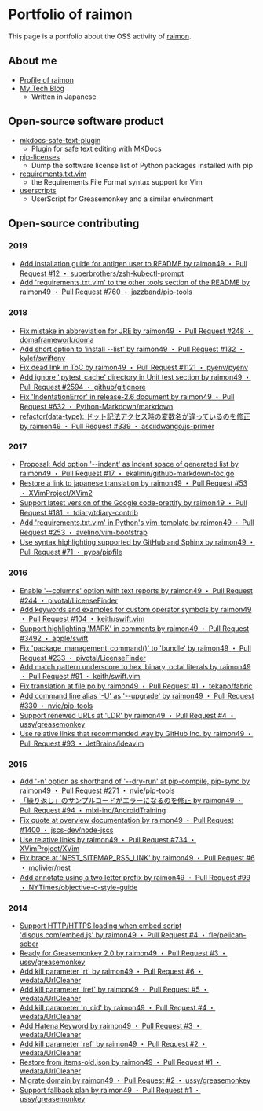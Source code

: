 # Portfolio of raimon

This page is a portfolio about the OSS activity of [raimon](https://github.com/raimon49).

## About me

* [Profile of raimon](profile.md)
* [My Tech Blog](http://raimon49.github.io/)
    * Written in Japanese

## Open-source software product

* [mkdocs-safe-text-plugin](https://github.com/raimon49/mkdocs-safe-text-plugin)
    * Plugin for safe text editing with MKDocs
* [pip-licenses](https://github.com/raimon49/pip-licenses)
    * Dump the software license list of Python packages installed with pip
* [requirements.txt.vim](https://github.com/raimon49/requirements.txt.vim)
    * the Requirements File Format syntax support for Vim
* [userscripts](https://github.com/raimon49/userscripts)
    * UserScript for Greasemonkey and a similar environment

## Open-source contributing

### 2019

* [Add installation guide for antigen user to README by raimon49 ・ Pull Request #12 ・ superbrothers/zsh-kubectl-prompt](https://github.com/superbrothers/zsh-kubectl-prompt/pull/12)
* [Add 'requirements.txt.vim' to the other tools section of the README by raimon49 ・ Pull Request #760 ・ jazzband/pip-tools](https://github.com/jazzband/pip-tools/pull/760)

### 2018

* [Fix mistake in abbreviation for JRE by raimon49 ・ Pull Request #248 ・ domaframework/doma](https://github.com/domaframework/doma/pull/248)
* [Add short option to 'install --list' by raimon49 ・ Pull Request #132 ・ kylef/swiftenv](https://github.com/kylef/swiftenv/pull/132)
* [Fix dead link in ToC by raimon49 ・ Pull Request #1121 ・ pyenv/pyenv](https://github.com/pyenv/pyenv/pull/1121)
* [Add ignore '.pytest\_cache' directory in Unit test section by raimon49 ・ Pull Request #2594 ・ github/gitignore](https://github.com/github/gitignore/pull/2594)
* [Fix 'IndentationError' in release-2.6 document by raimon49 ・ Pull Request #632 ・ Python-Markdown/markdown](https://github.com/Python-Markdown/markdown/pull/632)
* [refactor(data-type): ドット記法アクセス時の変数名が違っているのを修正 by raimon49 ・ Pull Request #339 ・ asciidwango/js-primer](https://github.com/asciidwango/js-primer/pull/339)

### 2017

* [Proposal: Add option '--indent' as Indent space of generated list by raimon49 ・ Pull Request #17 ・ ekalinin/github-markdown-toc.go](https://github.com/ekalinin/github-markdown-toc.go/pull/17 "Proposal: Add option '--indent' as Indent space of generated list by raimon49 ・ Pull Request #17 ・ ekalinin/github-markdown-toc.go")
* [Restore a link to japanese translation by raimon49 ・ Pull Request #53 ・ XVimProject/XVim2](https://github.com/XVimProject/XVim2/pull/53 "Restore a link to japanese translation by raimon49 ・ Pull Request #53 ・ XVimProject/XVim2")
* [Support latest version of the Google code-prettify by raimon49 ・ Pull Request #181 ・ tdiary/tdiary-contrib](https://github.com/tdiary/tdiary-contrib/pull/181 "Support latest version of the Google code-prettify by raimon49 ・ Pull Request #181 ・ tdiary/tdiary-contrib")
* [Add 'requirements.txt.vim' in Python's vim-template by raimon49 ・ Pull Request #253 ・ avelino/vim-bootstrap](https://github.com/avelino/vim-bootstrap/pull/253 "Add 'requirements.txt.vim' in Python's vim-template by raimon49 ・ Pull Request #253 ・ avelino/vim-bootstrap")
* [Use syntax highlighting supported by GitHub and Sphinx by raimon49 ・ Pull Request #71 ・ pypa/pipfile](https://github.com/pypa/pipfile/pull/71 "Use syntax highlighting supported by GitHub and Sphinx by raimon49 ・ Pull Request #71 ・ pypa/pipfile")

### 2016

* [Enable '--columns' option with text reports by raimon49 ・ Pull Request #244 ・ pivotal/LicenseFinder](https://github.com/pivotal/LicenseFinder/pull/244 "Enable '--columns' option with text reports by raimon49 ・ Pull Request #244 ・ pivotal/LicenseFinder")
* [Add keywords and examples for custom operator symbols by raimon49 ・ Pull Request #104 ・ keith/swift.vim](https://github.com/keith/swift.vim/pull/104 "Add keywords and examples for custom operator symbols by raimon49 ・ Pull Request #104 ・ keith/swift.vim")
* [Support highlighting 'MARK' in comments by raimon49 ・ Pull Request #3492 ・ apple/swift](https://github.com/apple/swift/pull/3492 "[vim] Support highlighting 'MARK' in comments by raimon49 ・ Pull Request #3492 ・ apple/swift")
* [Fix 'package\_management\_command()' to 'bundle' by raimon49 ・ Pull Request #233 ・ pivotal/LicenseFinder](https://github.com/pivotal/LicenseFinder/pull/233 "Fix 'package_management_command()' to 'bundle' by raimon49 ・ Pull Request #233 ・ pivotal/LicenseFinder")
* [Add match pattern underscore to hex, binary, octal literals by raimon49 ・ Pull Request #91 ・ keith/swift.vim](https://github.com/keith/swift.vim/pull/91 "Add match pattern underscore to hex, binary, octal literals by raimon49 ・ Pull Request #91 ・ keith/swift.vim")
* [Fix translation at file.po by raimon49 ・ Pull Request #1 ・ tekapo/fabric](https://github.com/tekapo/fabric/pull/1 "Fix translation at file.po by raimon49 ・ Pull Request #1 ・ tekapo/fabric")
* [Add command line alias '-U' as '--upgrade' by raimon49 ・ Pull Request #330 ・ nvie/pip-tools](https://github.com/nvie/pip-tools/pull/330 "Add command line alias '-U' as '--upgrade' by raimon49 ・ Pull Request #330 ・ nvie/pip-tools")
* [Support renewed URLs at 'LDR' by raimon49 ・ Pull Request #4 ・ ussy/greasemonkey](https://github.com/ussy/greasemonkey/pull/4 "Support renewed URLs at 'LDR' by raimon49 ・ Pull Request #4 ・ ussy/greasemonkey")
* [Use relative links that recommended way by GitHub Inc. by raimon49 ・ Pull Request #93 ・ JetBrains/ideavim](https://github.com/JetBrains/ideavim/pull/93 "Use relative links that recommended way by GitHub Inc. by raimon49 ・ Pull Request #93 ・ JetBrains/ideavim")

### 2015

* [Add '-n' option as shorthand of '--dry-run' at pip-compile, pip-sync by raimon49 ・ Pull Request #271 ・ nvie/pip-tools](https://github.com/nvie/pip-tools/pull/271 "Add '-n' option as shorthand of '--dry-run' at pip-compile, pip-sync by raimon49 ・ Pull Request #271 ・ nvie/pip-tools")
* [「繰り返し」のサンプルコードがエラーになるのを修正 by raimon49 ・ Pull Request #94 ・ mixi-inc/AndroidTraining](https://github.com/mixi-inc/AndroidTraining/pull/94 "「繰り返し」のサンプルコードがエラーになるのを修正 by raimon49 ・ Pull Request #94 ・ mixi-inc/AndroidTraining")
* [Fix quote at overview documentation by raimon49 ・ Pull Request #1400 ・ jscs-dev/node-jscs](https://github.com/jscs-dev/node-jscs/pull/1400 "Fix quote at overview documentation by raimon49 ・ Pull Request #1400 ・ jscs-dev/node-jscs")
* [Use relative links by raimon49 ・ Pull Request #734 ・ XVimProject/XVim](https://github.com/XVimProject/XVim/pull/734 "Use relative links by raimon49 ・ Pull Request #734 ・ XVimProject/XVim")
* [Fix brace at 'NEST\_SITEMAP\_RSS\_LINK' by raimon49 ・ Pull Request #6 ・ molivier/nest](https://github.com/molivier/nest/pull/6 "Fix brace at 'NEST_SITEMAP_RSS_LINK' by raimon49 ・ Pull Request #6 ・ molivier/nest")
* [Add annotate using a two letter prefix by raimon49 ・ Pull Request #99 ・ NYTimes/objective-c-style-guide](https://github.com/NYTimes/objective-c-style-guide/pull/99 "Add annotate using a two letter prefix by raimon49 ・ Pull Request #99 ・ NYTimes/objective-c-style-guide")

### 2014

* [Support HTTP/HTTPS loading when embed script 'disqus.com/embed.js' by raimon49 ・ Pull Request #4 ・ fle/pelican-sober](https://github.com/fle/pelican-sober/pull/4)
* [Ready for Greasemonkey 2.0 by raimon49 ・ Pull Request #3 ・ ussy/greasemonkey](https://github.com/ussy/greasemonkey/pull/3 "Ready for Greasemonkey 2.0 by raimon49 ・ Pull Request #3 ・ ussy/greasemonkey")
* [Add kill parameter 'rt' by raimon49 ・ Pull Request #6 ・ wedata/UrlCleaner](https://github.com/wedata/UrlCleaner/pull/6 "Add kill parameter 'rt' by raimon49 ・ Pull Request #6 ・ wedata/UrlCleaner")
* [Add kill parameter 'iref' by raimon49 ・ Pull Request #5 ・ wedata/UrlCleaner](https://github.com/wedata/UrlCleaner/pull/5 "Add kill parameter 'iref' by raimon49 ・ Pull Request #5 ・ wedata/UrlCleaner")
* [Add kill parameter 'n\_cid' by raimon49 ・ Pull Request #4 ・ wedata/UrlCleaner](https://github.com/wedata/UrlCleaner/pull/4 "Add kill parameter 'n_cid' by raimon49 ・ Pull Request #4 ・ wedata/UrlCleaner")
* [Add Hatena Keyword by raimon49 ・ Pull Request #3 ・ wedata/UrlCleaner](https://github.com/wedata/UrlCleaner/pull/3 "Add Hatena Keyword by raimon49 ・ Pull Request #3 ・ wedata/UrlCleaner")
* [Add kill parameter 'ref' by raimon49 ・ Pull Request #2 ・ wedata/UrlCleaner](https://github.com/wedata/UrlCleaner/pull/2 "Add kill parameter 'ref' by raimon49 ・ Pull Request #2 ・ wedata/UrlCleaner")
* [Restore from items-old.json by raimon49 ・ Pull Request #1 ・ wedata/UrlCleaner](https://github.com/wedata/UrlCleaner/pull/1 "Restore from items-old.json by raimon49 ・ Pull Request #1 ・ wedata/UrlCleaner")
* [Migrate domain by raimon49 ・ Pull Request #2 ・ ussy/greasemonkey](https://github.com/ussy/greasemonkey/pull/2 "Migrate domain by raimon49 ・ Pull Request #2 ・ ussy/greasemonkey")
* [Support fallback plan by raimon49 ・ Pull Request #1 ・ ussy/greasemonkey](https://github.com/ussy/greasemonkey/pull/1 "Support fallback plan by raimon49 ・ Pull Request #1 ・ ussy/greasemonkey")
